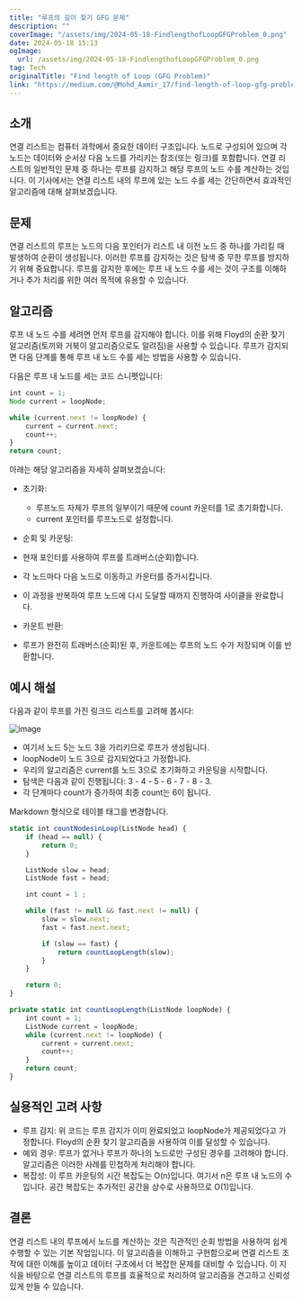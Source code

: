 ```yaml
---
title: "루프의 길이 찾기 GFG 문제"
description: ""
coverImage: "/assets/img/2024-05-18-FindlengthofLoopGFGProblem_0.png"
date: 2024-05-18 15:13
ogImage:
  url: /assets/img/2024-05-18-FindlengthofLoopGFGProblem_0.png
tag: Tech
originalTitle: "Find length of Loop (GFG Problem)"
link: "https://medium.com/@Mohd_Aamir_17/find-length-of-loop-gfg-problem-34860348575a"
---
```


## 소개

연결 리스트는 컴퓨터 과학에서 중요한 데이터 구조입니다. 노드로 구성되어 있으며 각 노드는 데이터와 순서상 다음 노드를 가리키는 참조(또는 링크)를 포함합니다. 연결 리스트의 일반적인 문제 중 하나는 루프를 감지하고 해당 루프의 노드 수를 계산하는 것입니다. 이 기사에서는 연결 리스트 내의 루프에 있는 노드 수를 세는 간단하면서 효과적인 알고리즘에 대해 살펴보겠습니다.

## 문제

연결 리스트의 루프는 노드의 다음 포인터가 리스트 내 이전 노드 중 하나를 가리킬 때 발생하여 순환이 생성됩니다. 이러한 루프를 감지하는 것은 탐색 중 무한 루프를 방지하기 위해 중요합니다. 루프를 감지한 후에는 루프 내 노드 수를 세는 것이 구조를 이해하거나 추가 처리를 위한 여러 목적에 유용할 수 있습니다.

<div class="content-ad"></div>

## 알고리즘

루프 내 노드 수를 세려면 먼저 루프를 감지해야 합니다. 이를 위해 Floyd의 순환 찾기 알고리즘(토끼와 거북이 알고리즘으로도 알려짐)을 사용할 수 있습니다. 루프가 감지되면 다음 단계를 통해 루프 내 노드 수를 세는 방법을 사용할 수 있습니다.

다음은 루프 내 노드를 세는 코드 스니펫입니다:

```js
int count = 1;
Node current = loopNode;

while (current.next != loopNode) {
    current = current.next;
    count++;
}
return count;
```

<div class="content-ad"></div>

아래는 해당 알고리즘을 자세히 살펴보겠습니다:

- 초기화:

  - 루프노드 자체가 루프의 일부이기 때문에 count 카운터를 1로 초기화합니다.
  - current 포인터를 루프노드로 설정합니다.

- 순회 및 카운팅:

<div class="content-ad"></div>

- 현재 포인터를 사용하여 루프를 트래버스(순회)합니다.
- 각 노드마다 다음 노드로 이동하고 카운터를 증가시킵니다.
- 이 과정을 반복하여 루프 노드에 다시 도달할 때까지 진행하여 사이클을 완료합니다.

- 카운트 반환:

- 루프가 완전히 트래버스(순회)된 후, 카운트에는 루프의 노드 수가 저장되며 이를 반환합니다.

## 예시 해설

<div class="content-ad"></div>

다음과 같이 루프를 가진 링크드 리스트를 고려해 봅시다:

![image](/assets/img/2024-05-18-FindlengthofLoopGFGProblem_0.png)

- 여기서 노드 5는 노드 3을 가리키므로 루프가 생성됩니다.
- loopNode이 노드 3으로 감지되었다고 가정합니다.
- 우리의 알고리즘은 current를 노드 3으로 초기화하고 카운팅을 시작합니다.
- 탐색은 다음과 같이 진행됩니다: 3 - 4 - 5 - 6 - 7 - 8 - 3.
- 각 단계마다 count가 증가하여 최종 count는 6이 됩니다.

Markdown 형식으로 테이블 태그를 변경합니다.

```js
static int countNodesinLoop(ListNode head) {
    if (head == null) {
        return 0;
    }

    ListNode slow = head;
    ListNode fast = head;

    int count = 1 ;

    while (fast != null && fast.next != null) {
        slow = slow.next;
        fast = fast.next.next;

        if (slow == fast) {
            return countLoopLength(slow);
        }
    }

    return 0;
}

private static int countLoopLength(ListNode loopNode) {
    int count = 1;
    ListNode current = loopNode;
    while (current.next != loopNode) {
        current = current.next;
        count++;
    }
    return count;
}
```

<div class="content-ad"></div>

## 실용적인 고려 사항

- 루프 감지: 위 코드는 루프 감지가 이미 완료되었고 loopNode가 제공되었다고 가정합니다. Floyd의 순환 찾기 알고리즘을 사용하여 이를 달성할 수 있습니다.
- 예외 경우: 루프가 없거나 루프가 하나의 노드로만 구성된 경우를 고려해야 합니다. 알고리즘은 이러한 사례를 민첩하게 처리해야 합니다.
- 복잡성: 이 루프 카운팅의 시간 복잡도는 O(n)입니다. 여기서 n은 루프 내 노드의 수입니다. 공간 복잡도는 추가적인 공간을 상수로 사용하므로 O(1)입니다.

## 결론

연결 리스트 내의 루프에서 노드를 계산하는 것은 직관적인 순회 방법을 사용하여 쉽게 수행할 수 있는 기본 작업입니다. 이 알고리즘을 이해하고 구현함으로써 연결 리스트 조작에 대한 이해를 높이고 데이터 구조에서 더 복잡한 문제를 대비할 수 있습니다. 이 지식을 바탕으로 연결 리스트의 루프를 효율적으로 처리하여 알고리즘을 견고하고 신뢰성 있게 만들 수 있습니다.
